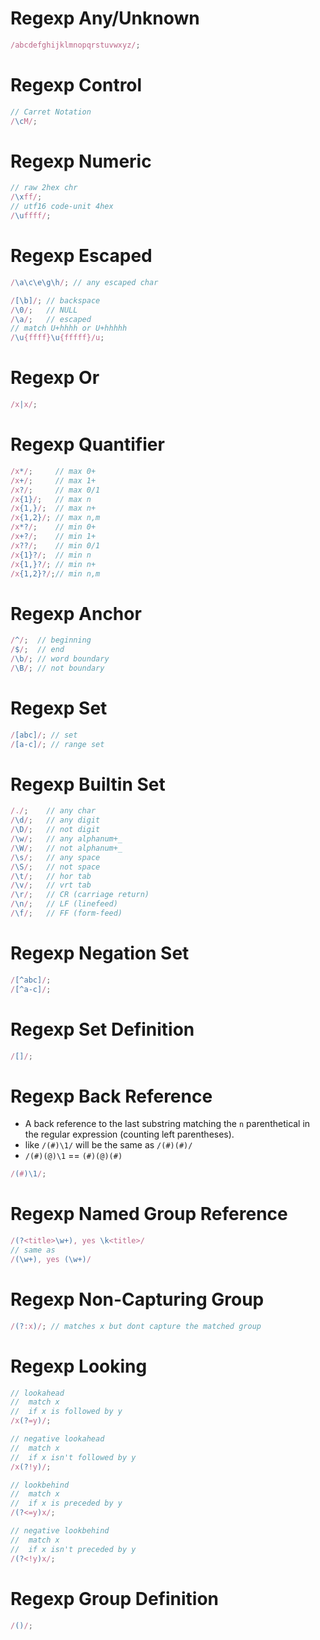 # Regexp Any/Unknown

```js
/abcdefghijklmnopqrstuvwxyz/;
```


# Regexp Control

```js
// Carret Notation
/\cM/;
```


# Regexp Numeric

```js
// raw 2hex chr
/\xff/;
// utf16 code-unit 4hex
/\uffff/;
```


# Regexp Escaped

```js
/\a\c\e\g\h/; // any escaped char

/[\b]/; // backspace
/\0/;   // NULL
/\a/;   // escaped
// match U+hhhh or U+hhhhh
/\u{ffff}\u{fffff}/u;
```


# Regexp Or

```js
/x|x/;
```


# Regexp Quantifier

```js
/x*/;     // max 0+
/x+/;     // max 1+
/x?/;     // max 0/1
/x{1}/;   // max n
/x{1,}/;  // max n+
/x{1,2}/; // max n,m
/x*?/;    // min 0+
/x+?/;    // min 1+
/x??/;    // min 0/1
/x{1}?/;  // min n
/x{1,}?/; // min n+
/x{1,2}?/;// min n,m
```


# Regexp Anchor

```js
/^/;  // beginning
/$/;  // end 
/\b/; // word boundary
/\B/; // not boundary
```

 
# Regexp Set

```js
/[abc]/; // set
/[a-c]/; // range set
```


# Regexp Builtin Set

```js
/./;    // any char
/\d/;   // any digit
/\D/;   // not digit
/\w/;   // any alphanum+_
/\W/;   // not alphanum+_
/\s/;   // any space
/\S/;   // not space
/\t/;   // hor tab
/\v/;   // vrt tab
/\r/;   // CR (carriage return)
/\n/;   // LF (linefeed)
/\f/;   // FF (form-feed)
```


# Regexp Negation Set 

```js
/[^abc]/;
/[^a-c]/;
```


# Regexp Set Definition

```js
/[]/;
```


# Regexp Back Reference

- A back reference to the last substring matching the `n` parenthetical in the regular expression (counting left parentheses).
- like `/(#)\1/` will be the same as `/(#)(#)/`
- `/(#)(@)\1` == `(#)(@)(#)`

```js
/(#)\1/;
```


# Regexp Named Group Reference

```js
/(?<title>\w+), yes \k<title>/
// same as
/(\w+), yes (\w+)/
```


# Regexp Non-Capturing Group

```js
/(?:x)/; // matches x but dont capture the matched group
```


# Regexp Looking

```js
// lookahead
//  match x 
//  if x is followed by y
/x(?=y)/;

// negative lookahead
//  match x
//  if x isn't followed by y
/x(?!y)/;

// lookbehind
//  match x
//  if x is preceded by y
/(?<=y)x/;

// negative lookbehind
//  match x
//  if x isn't preceded by y
/(?<!y)x/;
```


# Regexp Group Definition

```js
/()/;
```
